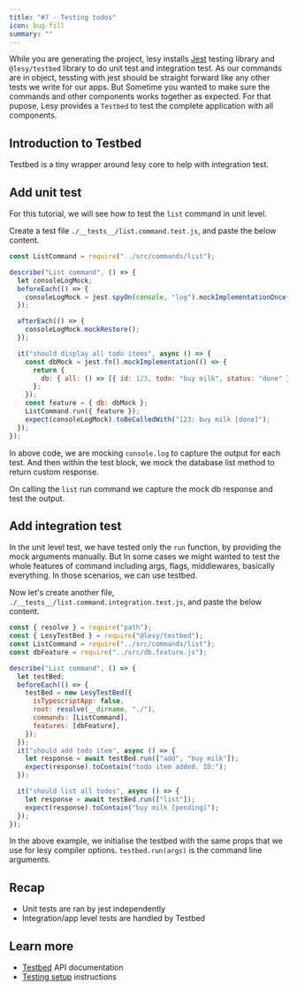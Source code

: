 ```yaml
---
title: "#7 · Testing todos"
icon: bug-fill
summary: ""
---
```


While you are generating the project, lesy installs [Jest]() testing library and `@lesy/testbed` library to do unit test and integration test. As our commands are in object, tessting with jest should be straight forward like any other tests we write for our apps. But Sometime you wanted to make sure the commands and other components works together as expected. For that pupose, Lesy provides a `Testbed` to test the complete application with all components.

## Introduction to Testbed

Testbed is a tiny wrapper around lesy core to help with integration test.

## Add unit test

For this tutorial, we will see how to test the `list` command in unit level.

Create a test file `./__tests__/list.command.test.js`, and paste the below content.

```js
const ListCommand = require("../src/commands/list");

describe("List command", () => {
  let consoleLogMock;
  beforeEach(() => {
    consoleLogMock = jest.spyOn(console, "log").mockImplementationOnce();
  });

  afterEach(() => {
    consoleLogMock.mockRestore();
  });

  it("should display all todo items", async () => {
    const dbMock = jest.fn().mockImplementation(() => {
      return {
        db: { all: () => [{ id: 123, todo: "buy milk", status: "done" }] },
      };
    });
    const feature = { db: dbMock };
    ListCommand.run({ feature });
    expect(consoleLogMock).toBeCalledWith("123: buy milk [done]");
  });
});
```

In above code, we are mocking `console.log` to capture the output for each test. And then within the test block, we mock the database list method to return custom response.

On calling the `list` run command we capture the mock db response and test the output.

## Add integration test

In the unit level test, we have tested only the `run` function, by providing the mock arguments manually. But In some cases we might wanted to test the whole features of command including args, flags, middlewares, basically everything. In those scenarios, we can use testbed.

Now let's create another file, `./__tests__/list.command.integration.test.js`, and paste the below content.

```js
const { resolve } = require("path");
const { LesyTestBed } = require("@lesy/testbed");
const ListCommand = require("../src/commands/list");
const dbFeature = require("../src/db.feature.js");

describe("List command", () => {
  let testBed;
  beforeEach(() => {
    testBed = new LesyTestBed({
      isTypescriptApp: false,
      root: resolve(__dirname, "./"),
      commands: [ListCommand],
      features: [dbFeature],
    });
  });
  it("should add todo item", async () => {
    let response = await testBed.run(["add", "buy milk"]);
    expect(response).toContain("todo item added. ID:");
  });

  it("should list all todos", async () => {
    let response = await testBed.run(["list"]);
    expect(response).toContain("buy milk [pending]");
  });
});
```

In the above example, we initialise the testbed with the same props that we use for lesy compiler options. `testbed.run(args)` is the command line arguments.

## Recap

- Unit tests are ran by jest independently
- Integration/app level tests are handled by Testbed

## Learn more

- [Testbed]() API documentation
- [Testing setup]() instructions
